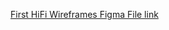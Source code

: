 [First HiFi Wireframes Figma File link](https://www.figma.com/design/bx03GnTBXdvHV7yFIXbiSx/First-Mobile-Screen-UI-Page?node-id=0-1&t=8vxQoo44PHaWsx0O-1)
